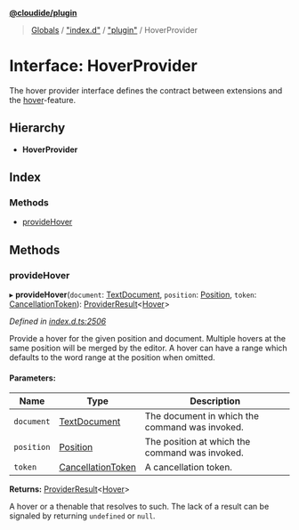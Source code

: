 **[@cloudide/plugin](../README.md)**

> [Globals](../README.md) / ["index.d"](../modules/_index_d_.md) / ["plugin"](../modules/_index_d_._plugin_.md) / HoverProvider

# Interface: HoverProvider

The hover provider interface defines the contract between extensions and
the [hover](https://code.visualstudio.com/docs/editor/intellisense)-feature.

## Hierarchy

* **HoverProvider**

## Index

### Methods

* [provideHover](_index_d_._plugin_.hoverprovider.md#providehover)

## Methods

### provideHover

▸ **provideHover**(`document`: [TextDocument](_index_d_._plugin_.textdocument.md), `position`: [Position](../classes/_index_d_._plugin_.position.md), `token`: [CancellationToken](_index_d_._plugin_.cancellationtoken.md)): [ProviderResult](../modules/_index_d_._plugin_.md#providerresult)\<[Hover](../classes/_index_d_._plugin_.hover.md)>

*Defined in [index.d.ts:2506](https://github.com/huaweicloud/cloudide-plugin-api/blob/1ab5ef8/index.d.ts#L2506)*

Provide a hover for the given position and document. Multiple hovers at the same
position will be merged by the editor. A hover can have a range which defaults
to the word range at the position when omitted.

#### Parameters:

Name | Type | Description |
------ | ------ | ------ |
`document` | [TextDocument](_index_d_._plugin_.textdocument.md) | The document in which the command was invoked. |
`position` | [Position](../classes/_index_d_._plugin_.position.md) | The position at which the command was invoked. |
`token` | [CancellationToken](_index_d_._plugin_.cancellationtoken.md) | A cancellation token. |

**Returns:** [ProviderResult](../modules/_index_d_._plugin_.md#providerresult)\<[Hover](../classes/_index_d_._plugin_.hover.md)>

A hover or a thenable that resolves to such. The lack of a result can be
signaled by returning `undefined` or `null`.
